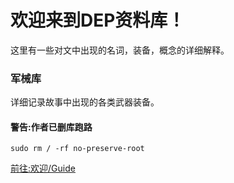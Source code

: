 ﻿# 欢迎来到DEP资料库！
这里有一些对文中出现的名词，装备，概念的详细解释。

### 军械库
详细记录故事中出现的各类武器装备。



#### 警告:作者已删库跑路
`sudo rm / -rf no-preserve-root`
 
[前往:欢迎/Guide](https://www.evernote.com/shard/s725/sh/aca7ef14-09b8-4e26-ba99-598356a0bf19/a5cc66f48b57e031d4f877ce3e36a6c1)
